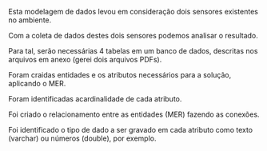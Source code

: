 Esta modelagem de dados levou em consideração dois sensores existentes no ambiente.

Com a coleta de dados destes dois sensores podemos analisar o resultado.

Para tal, serão necessárias 4 tabelas em um banco de dados, descritas nos arquivos em anexo (gerei dois arquivos PDFs).

Foram craidas  entidades e os atributos necessários para a solução, aplicando o MER.

Foram identificadas acardinalidade de cada atributo.

Foi criado o relacionamento entre as entidades (MER) fazendo as conexões.

Foi identificado o tipo de dado a ser gravado em cada atributo como texto (varchar) ou números (double), por exemplo.
